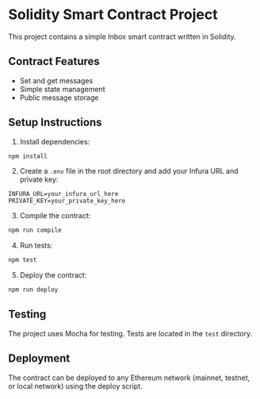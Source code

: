 # Solidity Smart Contract Project

This project contains a simple Inbox smart contract written in Solidity.

## Contract Features

- Set and get messages
- Simple state management
- Public message storage

## Setup Instructions

1. Install dependencies:
```bash
npm install
```

2. Create a `.env` file in the root directory and add your Infura URL and private key:
```
INFURA_URL=your_infura_url_here
PRIVATE_KEY=your_private_key_here
```

3. Compile the contract:
```bash
npm run compile
```

4. Run tests:
```bash
npm test
```

5. Deploy the contract:
```bash
npm run deploy
```

## Testing

The project uses Mocha for testing. Tests are located in the `test` directory.

## Deployment

The contract can be deployed to any Ethereum network (mainnet, testnet, or local network) using the deploy script. 